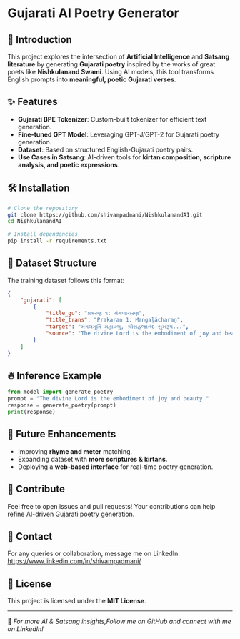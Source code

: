 # Gujarati AI Poetry Generator

## 🌟 Introduction
This project explores the intersection of **Artificial Intelligence** and **Satsang literature** by generating **Gujarati poetry** inspired by the works of great poets like **Nishkulanand Swami**. Using AI models, this tool transforms English prompts into **meaningful, poetic Gujarati verses**.

## ✨ Features
- **Gujarati BPE Tokenizer**: Custom-built tokenizer for efficient text generation.
- **Fine-tuned GPT Model**: Leveraging GPT-J/GPT-2 for Gujarati poetry generation.
- **Dataset**: Based on structured English-Gujarati poetry pairs.
- **Use Cases in Satsang**: AI-driven tools for **kirtan composition, scripture analysis, and poetic expressions**.

## 🛠️ Installation
```bash
# Clone the repository
git clone https://github.com/shivampadmani/NishkulanandAI.git
cd NishkulanandAI

# Install dependencies
pip install -r requirements.txt
```

## 📜 Dataset Structure
The training dataset follows this format:
```json
{
    "gujarati": [
        {
            "title_gu": "પ્રકરણ ૧: મંગળાચરણ",
            "title_trans": "Prakaran 1: Mangaḷācharaṇ",
            "target": "મંગલમૂર્તિ મહાપ્રભુ, શ્રીસહજાનંદ સુખરૂપ...",
            "source": "The divine Lord is the embodiment of joy and beauty..."
        }
    ]
}
```




## 🔥 Inference Example
```python
from model import generate_poetry
prompt = "The divine Lord is the embodiment of joy and beauty."
response = generate_poetry(prompt)
print(response)
```

## 🎯 Future Enhancements
- Improving **rhyme and meter** matching.
- Expanding dataset with **more scriptures & kirtans**.
- Deploying a **web-based interface** for real-time poetry generation.

## 🌟 Contribute
Feel free to open issues and pull requests! Your contributions can help refine AI-driven Gujarati poetry generation.

## 💬 Contact
For any queries or collaboration, message me on LinkedIn: https://www.linkedin.com/in/shivampadmani/

## 📜 License
This project is licensed under the **MIT License**.

---
🔗 *For more AI & Satsang insights,Follow me on GitHub and connect with me on LinkedIn!*

